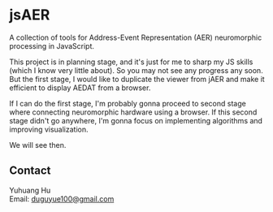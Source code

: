 # jsAER

A collection of tools for Address-Event Representation (AER) neuromorphic processing in JavaScript.

This project is in planning stage, and it's just for me to sharp my JS skills (which I know very little about).
So you may not see any progress any soon. But the first stage, I would like to duplicate the viewer from jAER and make it efficient to display AEDAT from a browser.

If I can do the first stage, I'm probably gonna proceed to second stage where connecting neuromorphic hardware using a browser.
If this second stage didn't go anywhere, I'm gonna focus on implementing algorithms and improving visualization.

We will see then.

## Contact

Yuhuang Hu  
Email: duguyue100@gmail.com
